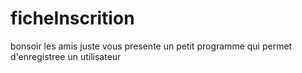# ficheInscrition
bonsoir les amis juste vous presente un petit programme qui permet d'enregistree un utilisateur
